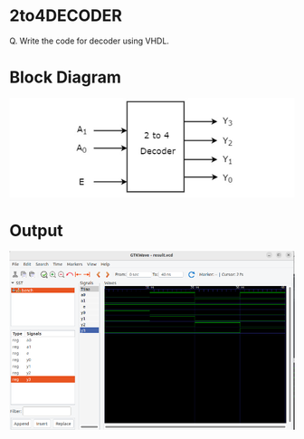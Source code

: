 # 2to4DECODER
 
Q. Write the code for decoder using VHDL.

# Block Diagram

![Q. Write the code for decoder using VHDL.](2to4decoder.jpg)

# Output

![Q. Write the code for decoder using VHDL.](2to4decoder.png)
